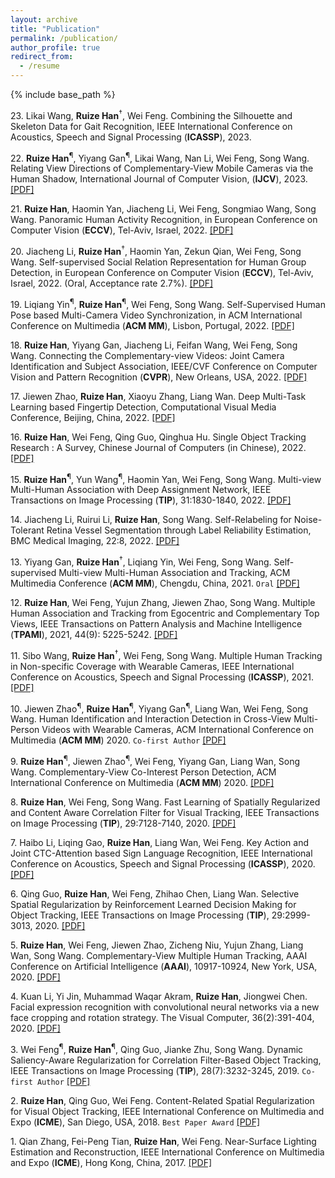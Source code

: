 ```yaml
---
layout: archive
title: "Publication"
permalink: /publication/
author_profile: true
redirect_from:
  - /resume
---
```

{% include base_path %}

23\. Likai Wang, **Ruize Han**$^\dagger$, Wei Feng. Combining the Silhouette and Skeleton Data for Gait Recognition, IEEE International Conference on Acoustics, Speech and Signal Processing (**ICASSP**), 2023.

22\. **Ruize Han**<sup>&para;</sup>, Yiyang Gan<sup>&para;</sup>, Likai Wang, Nan Li, Wei Feng, Song Wang. Relating View Directions of Complementary-View Mobile Cameras via the Human Shadow, International Journal of Computer Vision, (**IJCV**), 2023. [[PDF]](https://link.springer.com/article/10.1007/s11263-022-01744-z)

21\. **Ruize Han**, Haomin Yan, Jiacheng Li, Wei Feng, Songmiao Wang, Song Wang. Panoramic Human Activity Recognition, in European Conference on Computer Vision (**ECCV**), Tel-Aviv, Israel, 2022. [[PDF]](http://ruizehan.github.io/files/22-ECCV-PanoAct.pdf)

20\. Jiacheng Li, **Ruize Han**$^\dagger$, Haomin Yan, Zekun Qian, Wei Feng, Song Wang. Self-supervised Social Relation Representation for Human Group Detection, in European Conference on Computer Vision (**ECCV**), Tel-Aviv, Israel, 2022. (Oral, Acceptance rate 2.7%). [[PDF]](http://ruizehan.github.io/files/22-ECCV-SGD.pdf)

19\. Liqiang Yin<sup>&para;</sup>, **Ruize Han**<sup>&para;</sup>, Wei Feng, Song Wang. Self-Supervised Human Pose based Multi-Camera Video Synchronization, in ACM International Conference on Multimedia (**ACM MM**), Lisbon, Portugal, 2022. [[PDF]](http://ruizehan.github.io/files/22-MM-Syn.pdf)

18\. **Ruize Han**, Yiyang Gan, Jiacheng Li, Feifan Wang, Wei Feng, Song Wang. Connecting the Complementary-view Videos: Joint Camera Identification and Subject Association, IEEE/CVF Conference on Computer Vision and Pattern Recognition (**CVPR**), New Orleans, USA, 2022. [[PDF]](https://openaccess.thecvf.com/content/CVPR2022/papers/Han_Connecting_the_Complementary-View_Videos_Joint_Camera_Identification_and_Subject_Association_CVPR_2022_paper.pdf)

17\. Jiewen Zhao, **Ruize Han**, Xiaoyu Zhang, Liang Wan. Deep Multi-Task Learning based Fingertip Detection, Computational Visual Media Conference, Beijing, China, 2022. [[PDF]](http://iccvm.org/2022/papers/poster-6.pdf)

16\. **Ruize Han**, Wei Feng, Qing Guo, Qinghua Hu. Single Object Tracking Research : A Survey, Chinese Journal of Computers (in Chinese), 2022. [[PDF]](http://ruizehan.github.io/files/22-CJC-survey.pdf)

15\. **Ruize Han**<sup>&para;</sup>, Yun Wang<sup>&para;</sup>, Haomin Yan, Wei Feng, Song Wang. Multi-view Multi-Human Association with Deep Assignment Network, IEEE Transactions on Image Processing (**TIP**), 31:1830-1840, 2022. [[PDF]](http://ruizehan.github.io/files/22-TIP_MvMHA.pdf)

14\. Jiacheng Li, Ruirui Li, **Ruize Han**, Song Wang. Self-Relabeling for Noise-Tolerant Retina Vessel Segmentation through Label Reliability Estimation, BMC Medical Imaging, 22:8, 2022. [[PDF]](https://bmcmedimaging.biomedcentral.com/track/pdf/10.1186/s12880-021-00732-y.pdf)

13\. Yiyang Gan, **Ruize Han**$^\dagger$, Liqiang Yin, Wei Feng, Song Wang. Self-supervised Multi-view Multi-Human Association and Tracking, ACM Multimedia Conference (**ACM MM**), Chengdu, China, 2021. `Oral` [[PDF]](http://ruizehan.github.io/files/21-MM_MvMHAT.pdf)

12\. **Ruize Han**, Wei Feng, Yujun Zhang, Jiewen Zhao, Song Wang. Multiple Human Association and Tracking from Egocentric and Complementary Top Views, IEEE Transactions on Pattern Analysis and Machine Intelligence (**TPAMI**), 2021, 44(9): 5225-5242. [[PDF]](https://ieeexplore.ieee.org/document/9394804)

11\. Sibo Wang, **Ruize Han**$^\dagger$, Wei Feng, Song Wang. Multiple Human Tracking in Non-specific Coverage with Wearable Cameras, IEEE International Conference on Acoustics, Speech and Signal Processing (**ICASSP**), 2021. [[PDF]](http://ruizehan.github.io/files/21-ICASSP_NSMHT.pdf)

10\. Jiewen Zhao<sup>&para;</sup>, **Ruize Han**<sup>&para;</sup>, Yiyang Gan<sup>&para;</sup>, Liang Wan, Wei Feng, Song Wang. Human Identification and Interaction Detection in Cross-View Multi-Person Videos with Wearable Cameras, ACM International Conference on Multimedia (**ACM MM**) 2020. `Co-first Author` [[PDF]](http://ruizehan.github.io/files/20-MM-CVID.pdf)

9\. **Ruize Han**<sup>&para;</sup>, Jiewen Zhao<sup>&para;</sup>, Wei Feng, Yiyang Gan, Liang Wan, Song Wang. Complementary-View Co-Interest Person Detection, ACM International Conference on Multimedia (**ACM MM**) 2020. [[PDF]](http://ruizehan.github.io/files/20-MM-CIP.pdf)

8\. **Ruize Han**, Wei Feng, Song Wang. Fast Learning of Spatially Regularized and Content Aware Correlation Filter for Visual Tracking, IEEE Transactions on Image Processing (**TIP**), 29:7128-7140, 2020. [[PDF]](http://ruizehan.github.io/files/20-TIP_WSCF.pdf)

7\. Haibo Li, Liqing Gao, **Ruize Han**, Liang Wan, Wei Feng. Key Action and Joint CTC-Attention based Sign Language Recognition, IEEE International Conference on Acoustics, Speech and Signal Processing (**ICASSP**), 2020. [[PDF]](http://ruizehan.github.io/files/20-ICASSP.pdf) 

6\. Qing Guo, **Ruize Han**, Wei Feng, Zhihao Chen, Liang Wan. Selective Spatial Regularization by Reinforcement Learned Decision Making for Object Tracking, IEEE Transactions on Image Processing (**TIP**), 29:2999-3013, 2020. [[PDF]](http://ruizehan.github.io/files/20-TIP_SSR.pdf)

5\. **Ruize Han**, Wei Feng, Jiewen Zhao, Zicheng Niu, Yujun Zhang, Liang Wan, Song Wang. Complementary-View Multiple Human Tracking, AAAI Conference on Artificial Intelligence (**AAAI**), 10917-10924, New York, USA, 2020. [[PDF]](http://ruizehan.github.io/files/20-AAAI_CVMHT.pdf)

4\. Kuan Li, Yi Jin, Muhammad Waqar Akram, **Ruize Han**, Jiongwei Chen. Facial expression recognition with convolutional neural networks via a new face cropping and rotation strategy. The Visual Computer, 36(2):391-404, 2020. [[PDF]](http://ruizehan.github.io/files/19-VisCom.pdf)

3\. Wei Feng<sup>&para;</sup>, **Ruize Han**<sup>&para;</sup>, Qing Guo, Jianke Zhu, Song Wang. Dynamic Saliency-Aware Regularization for Correlation Filter-Based Object Tracking, IEEE Transactions on Image Processing (**TIP**), 28(7):3232-3245, 2019. `Co-first Author` [[PDF]](http://ruizehan.github.io/files/19_TIP_DSAR.pdf)

2\. **Ruize Han**, Qing Guo, Wei Feng. Content-Related Spatial Regularization for Visual Object Tracking, IEEE International Conference on Multimedia and Expo (**ICME**), San Diego, USA, 2018. `Best Paper Award` [[PDF]](http://ruizehan.github.io/files/18-ICME_CRSR.pdf)

1\. Qian Zhang, Fei-Peng Tian, **Ruize Han**, Wei Feng. Near-Surface Lighting Estimation and Reconstruction, IEEE International Conference on Multimedia and Expo (**ICME**), Hong Kong, China, 2017. [[PDF]](http://ruizehan.github.io/files/17-ICME_NSR.pdf)



